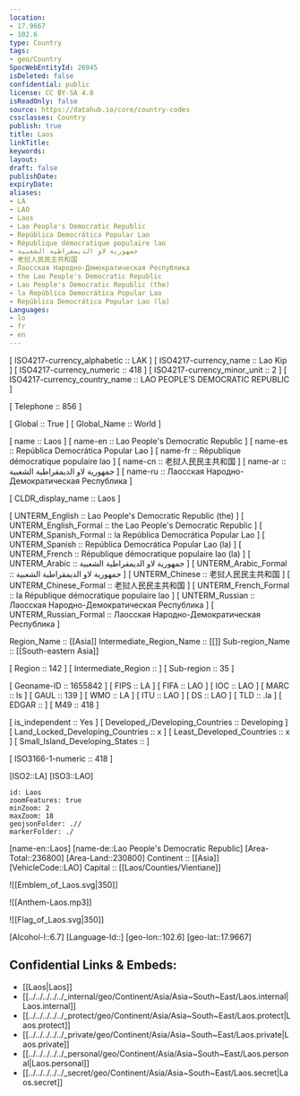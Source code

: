 ```yaml
---
location:
- 17.9667
- 102.6
type: Country
tags:
- geo/Country
SpocWebEntityId: 26945
isDeleted: false
confidential: public
license: CC BY-SA 4.0
isReadOnly: false
source: https://datahub.io/core/country-codes
cssclasses: Country
publish: true
title: Laos
linkTitle: 
keywords: 
layout: 
draft: false
publishDate: 
expiryDate: 
aliases:
- LA
- LAO
- Laos
- Lao People's Democratic Republic
- República Democrática Popular Lao
- République démocratique populaire lao
- جمهورية لاو الديمقراطية الشعبية
- 老挝人民民主共和国
- Лаосская Народно-Демократическая Республика
- the Lao People's Democratic Republic
- Lao People's Democratic Republic (the)
- la República Democrática Popular Lao
- República Democrática Popular Lao (la)
Languages:
- lo
- fr
- en
---
```



[	ISO4217-currency_alphabetic	 :: LAK ] 
[	ISO4217-currency_name	 :: Lao Kip ] 
[	ISO4217-currency_numeric	 :: 418 ] 
[	ISO4217-currency_minor_unit	 :: 2 ] 
[	ISO4217-currency_country_name	 :: LAO PEOPLE’S DEMOCRATIC REPUBLIC ] 

[	Telephone	 :: 856 ] 

[	Global	 :: True ] 
[	Global_Name	 :: World ] 

[	name	 :: Laos ] 
[	name-en	 :: Lao People's Democratic Republic ] 
[	name-es	 :: República Democrática Popular Lao ] 
[	name-fr	 :: République démocratique populaire lao ] 
[	name-cn	 :: 老挝人民民主共和国 ] 
[	name-ar	 :: جمهورية لاو الديمقراطية الشعبية ] 
[	name-ru	 :: Лаосская Народно-Демократическая Республика ] 

[	CLDR_display_name	 :: Laos ] 

[	UNTERM_English	 :: Lao People's Democratic Republic (the) ] 
[	UNTERM_English_Formal	 :: the Lao People's Democratic Republic ] 
[	UNTERM_Spanish_Formal	 :: la República Democrática Popular Lao ] 
[	UNTERM_Spanish	 :: República Democrática Popular Lao (la) ] 
[	UNTERM_French	 :: République démocratique populaire lao (la) ] 
[	UNTERM_Arabic	 :: جمهورية لاو الديمقراطية الشعبية ] 
[	UNTERM_Arabic_Formal	 :: جمهورية لاو الديمقراطية الشعبية ] 
[	UNTERM_Chinese	 :: 老挝人民民主共和国 ] 
[	UNTERM_Chinese_Formal	 :: 老挝人民民主共和国 ] 
[	UNTERM_French_Formal	 :: la République démocratique populaire lao ] 
[	UNTERM_Russian	 :: Лаосская Народно-Демократическая Республика ] 
[	UNTERM_Russian_Formal	 :: Лаосская Народно-Демократическая Республика ] 

Region_Name ::  [[Asia]] 
Intermediate_Region_Name ::  [[]] 
Sub-region_Name ::  [[South-eastern Asia]] 

[	Region	 :: 142 ] 
[	Intermediate_Region	 ::  ] 
[	Sub-region	 :: 35 ] 

[	Geoname-ID	 :: 1655842 ] 
[	FIPS	 :: LA ] 
[	FIFA	 :: LAO ] 
[	IOC	 :: LAO ] 
[	MARC	 :: ls ] 
[	GAUL	 :: 139 ] 
[	WMO	 :: LA ] 
[	ITU	 :: LAO ] 
[	DS	 :: LAO ] 
[	TLD	 :: .la ] 
[	EDGAR	 ::  ] 
[	M49	 :: 418 ] 

[	is_independent	 :: Yes ] 
[	Developed_/Developing_Countries	 :: Developing ] 
[	Land_Locked_Developing_Countries	 :: x ] 
[	Least_Developed_Countries	 :: x ] 
[	Small_Island_Developing_States	 ::  ] 

[	ISO3166-1-numeric	 :: 418 ] 



[ISO2::LA] 
[ISO3::LAO] 
```leaflet
id: Laos
zoomFeatures: true 
minZoom: 2 
maxZoom: 18
geojsonFolder: .// 
markerFolder: ./
```

[name-en::Laos] 
[name-de::Lao People's Democratic Republic] 
[Area-Total::236800] 
[Area-Land::230800] 
Continent :: [[Asia]]  
[VehicleCode::LAO] 
Capital :: [[Laos/Counties/Vientiane]]  

![[Emblem_of_Laos.svg|350]] 

![[Anthem-Laos.mp3]] 

![[Flag_of_Laos.svg|350]] 

[Alcohol-l::6.7] 
[Language-Id::] 
[geo-lon::102.6] 
[geo-lat::17.9667] 



## Confidential Links & Embeds: 
- [[Laos|Laos]]  
- [[../../../../../_internal/geo/Continent/Asia/Asia~South~East/Laos.internal|Laos.internal]]  
- [[../../../../../_protect/geo/Continent/Asia/Asia~South~East/Laos.protect|Laos.protect]] 
- [[../../../../../_private/geo/Continent/Asia/Asia~South~East/Laos.private|Laos.private]] 
- [[../../../../../_personal/geo/Continent/Asia/Asia~South~East/Laos.personal|Laos.personal]] 
- [[../../../../../_secret/geo/Continent/Asia/Asia~South~East/Laos.secret|Laos.secret]] 
